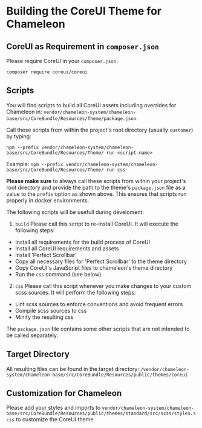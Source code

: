 # Building the CoreUI Theme for Chameleon

## CoreUI as Requirement in `composer.json`

Please require CoreUI in your `composer.json`:

`composer require coreui/coreui`


## Scripts

You will find scripts to build all CoreUI assets including overrides for Chameleon in:
`vendor/chameleon-system/chameleon-base/src/CoreBundle/Resources/Theme/package.json`.

Call these scripts from within the project's root directory (usually `customer`) by typing:

`npm --prefix vendor/chameleon-system/chameleon-base/src/CoreBundle/Resources/Theme/ run <script-name>`

Example: `npm --prefix vendor/chameleon-system/chameleon-base/src/CoreBundle/Resources/Theme/ run css`

**Please make sure** to always call these scripts from within your project's root directory and provide the path to the theme's `package.json` file as a value to the `prefix` option as shown above. This ensures that scripts run properly in docker environments.

The following scripts will be usefull during develoment:

1. `build` Please call this script to re-install CoreUI. It will execute the following steps:
  * Install all requirements for the build process of CoreUI
  * Install all CoreUI requirements and assets
  * Install 'Perfect Scrollbar'
  * Copy all necessary files for 'Perfect Scrollbar' to the theme directory
  * Copy CoreUI's JavaScript files to chameleon's theme directory
  * Run the `css` command (see below)

2. `css` Please call this script whenever you make changes to your custom scss sources. It will perform the following steps:
  * Lint scss sources to enforce conventions and avoid frequent errors
  * Compile scss sources to css
  * Minify the resulting css

The `package.json` file contains some other scripts that are not intended to be called separately.

## Target Directory
All resulting files can be found in the target directory:
`/vendor/chameleon-system/chameleon-base/src/CoreBundle/Resources/public/themes/coreui`

## Customization for Chameleon

Please add your styles and imports to `vendor/chameleon-system/chameleon-base/src/CoreBundle/Resources/public/themes/standard/src/scss/styles.scss` to customize the CoreUI theme.